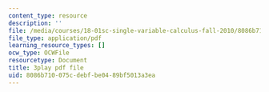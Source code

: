```yaml
---
content_type: resource
description: ''
file: /media/courses/18-01sc-single-variable-calculus-fall-2010/8086b710075cdebfbe0489bf5013a3ea_kCPVBl953eY.pdf
file_type: application/pdf
learning_resource_types: []
ocw_type: OCWFile
resourcetype: Document
title: 3play pdf file
uid: 8086b710-075c-debf-be04-89bf5013a3ea
---
```

